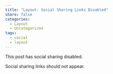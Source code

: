 ```yaml
---
title: "Layout: Social Sharing Links Disabled"
share: false
categories:
  - Layout
  - Uncategorized
tags:
  - social
  - layout
---
```


This post has social sharing disabled.

Social sharing links should not appear.